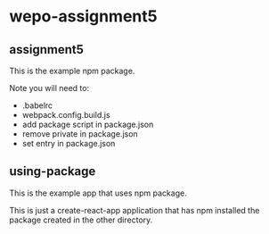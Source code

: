 # wepo-assignment5

## assignment5
This is the example npm package.

Note you will need to:
* .babelrc
* webpack.config.build.js
* add package script in package.json
* remove private in package.json
* set entry in package.json

## using-package
This is the example app that uses npm package.

This is just a create-react-app application
that has npm installed the package created in the other directory.
